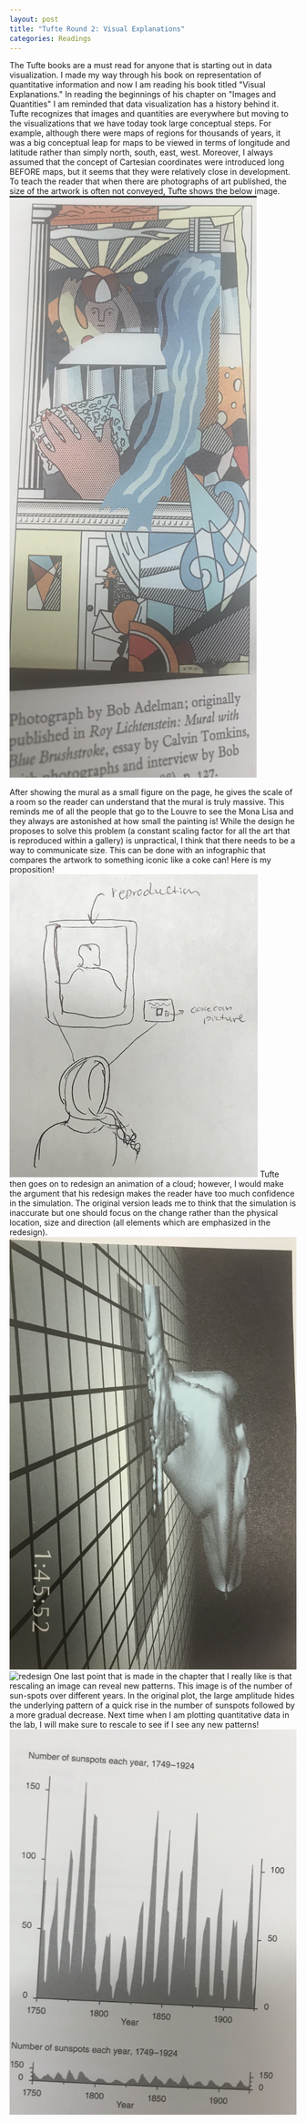 ```yaml
---
layout: post
title: "Tufte Round 2: Visual Explanations"
categories: Readings
---
```


The Tufte books are a must read for anyone that is starting out in data visualization. I made my way through his book on representation of quantitative information and now I am reading his book titled "Visual Explanations."
In reading the beginnings of his chapter on "Images and Quantities" I am reminded that data visualization has a history behind it. Tufte recognizes that images and quantities are everywhere but moving to the visualizations that we have today took large conceptual steps.
For example, although there were maps of regions for thousands of years, it was a big conceptual leap for maps to be viewed in terms of longitude and latitude rather than simply north, south, east, west. Moreover, I always assumed that the concept of Cartesian coordinates were introduced long BEFORE maps, but it seems that they were relatively close in development.
To teach the reader that when there are photographs of art published, the size of the artwork is often not conveyed, Tufte shows the below image.
![scale](https://raw.githubusercontent.com/sathvikpal/Data_Visualization_Studio/master/assets/tufte/scale.png)

After showing the mural as a small figure on the page, he gives the scale of a room so the reader can understand that the mural is truly massive. This reminds me of all the people that go to the Louvre to see the Mona Lisa and they always are astonished at how small the painting is! While the design he proposes to solve this problem (a constant scaling factor for all the art that is reproduced within a gallery) is unpractical, I think that there needs to be a way to communicate size. This can be done with an infographic that compares the artwork to something iconic like a coke can!
Here is my proposition!
![design](https://raw.githubusercontent.com/sathvikpal/Data_Visualization_Studio/master/assets/tufte/my_design.png)
Tufte then goes on to redesign an animation of a cloud; however, I would make the argument that his redesign makes the reader have too much confidence in the simulation. The original version leads me to think that the simulation is inaccurate but one should focus on the change rather than the physical location, size and direction (all elements which are emphasized in the redesign).
![simulation](https://raw.githubusercontent.com/sathvikpal/Data_Visualization_Studio/master/assets/tufte/simulation.png)
![redesign](https://raw.githubusercontent.com/sathvikpal/Data_Visualization_Studio/master/assets/tufte/redesign_simnulation.png)
One last point that is made in the chapter that I really like is that rescaling an image can reveal new patterns. This image is of the number of sun-spots over different years. In the original plot, the large amplitude hides the underlying pattern of a quick rise in the number of sunspots followed by a more gradual decrease. Next time when I am plotting quantitative data in the lab, I will make sure to rescale to see if I see any new patterns!
![redesign](https://raw.githubusercontent.com/sathvikpal/Data_Visualization_Studio/master/assets/tufte/sunspots.png)
